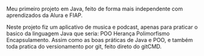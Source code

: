 Meu primeiro projeto em Java, feito de forma mais independente com aprendizados da Alura e FIAP.

Neste projeto fiz um aplicativo de musica e podcast, apenas para praticar o basico da linguagem Java que seria:
POO 
Herança 
Polimorfismo 
Encapsulamento.
Assim como as boas práticas de Java e POO, e também toda pratica do versionamento por git, feito direto do gitCMD.
